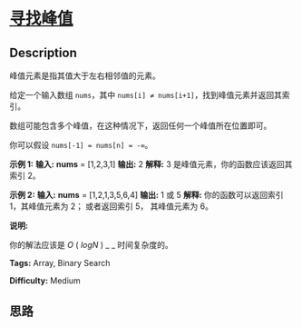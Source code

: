 # [寻找峰值][title]

## Description

峰值元素是指其值大于左右相邻值的元素。

给定一个输入数组 `nums`，其中 `nums[i] ≠ nums[i+1]`，找到峰值元素并返回其索引。

数组可能包含多个峰值，在这种情况下，返回任何一个峰值所在位置即可。

你可以假设 `nums[-1] = nums[n] = -∞`。

**示例 1:**
            **输入:** **nums** = [1,2,3,1]    **输出:** 2    **解释:** 3 是峰值元素，你的函数应该返回其索引 2。

**示例  2:**
            **输入:** **nums** = [1,2,1,3,5,6,4]    **输出:** 1 或 5     **解释:** 你的函数可以返回索引 1，其峰值元素为 2；         或者返回索引 5， 其峰值元素为 6。    

**说明:**

你的解法应该是  _O_ ( _logN_ ) _ _ 时间复杂度的。


**Tags:** Array, Binary Search

**Difficulty:** Medium

## 思路

[title]: https://leetcode-cn.com/problems/find-peak-element
